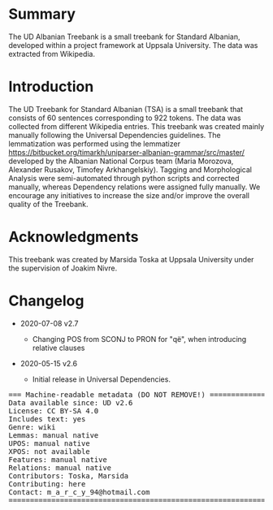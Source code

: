 # Summary
The UD Albanian Treebank is a small treebank for Standard Albanian, developed within a project framework at Uppsala University. The data was extracted from Wikipedia.

# Introduction
The UD Treebank for Standard Albanian (TSA) is a small treebank that consists of 60 sentences corresponding to 922 tokens. The data was collected from different Wikipedia entries. This treebank was created mainly manually following the Universal Dependencies guidelines. The lemmatization was performed using the lemmatizer https://bitbucket.org/timarkh/uniparser-albanian-grammar/src/master/ developed by the Albanian National Corpus team (Maria Morozova, Alexander Rusakov, Timofey Arkhangelskiy). Tagging and Morphological Analysis were semi-automated through python scripts and corrected manually, whereas Dependency relations were assigned fully manually. We encourage any initiatives to increase the size and/or improve the overall quality of the Treebank.

# Acknowledgments
This treebank was created by Marsida Toska at Uppsala University under the supervision of Joakim Nivre.

# Changelog
* 2020-07-08 v2.7
  * Changing POS from SCONJ to PRON for "që", when introducing relative clauses

* 2020-05-15 v2.6
  * Initial release in Universal Dependencies.


<pre>
=== Machine-readable metadata (DO NOT REMOVE!) ================================
Data available since: UD v2.6
License: CC BY-SA 4.0
Includes text: yes
Genre: wiki
Lemmas: manual native
UPOS: manual native
XPOS: not available
Features: manual native
Relations: manual native
Contributors: Toska, Marsida
Contributing: here
Contact: m_a_r_c_y_94@hotmail.com
===============================================================================
</pre>
